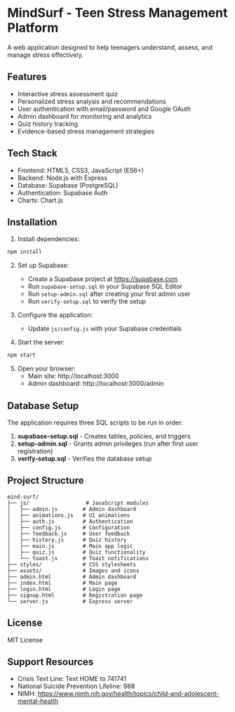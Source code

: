 # MindSurf - Teen Stress Management Platform

A web application designed to help teenagers understand, assess, and manage stress effectively.

## Features

- Interactive stress assessment quiz
- Personalized stress analysis and recommendations
- User authentication with email/password and Google OAuth
- Admin dashboard for monitoring and analytics
- Quiz history tracking
- Evidence-based stress management strategies

## Tech Stack

- Frontend: HTML5, CSS3, JavaScript (ES6+)
- Backend: Node.js with Express
- Database: Supabase (PostgreSQL)
- Authentication: Supabase Auth
- Charts: Chart.js

## Installation

1. Install dependencies:
```bash
npm install
```

2. Set up Supabase:
   - Create a Supabase project at https://supabase.com
   - Run `supabase-setup.sql` in your Supabase SQL Editor
   - Run `setup-admin.sql` after creating your first admin user
   - Run `verify-setup.sql` to verify the setup

3. Configure the application:
   - Update `js/config.js` with your Supabase credentials

4. Start the server:
```bash
npm start
```

5. Open your browser:
   - Main site: http://localhost:3000
   - Admin dashboard: http://localhost:3000/admin

## Database Setup

The application requires three SQL scripts to be run in order:

1. **supabase-setup.sql** - Creates tables, policies, and triggers
2. **setup-admin.sql** - Grants admin privileges (run after first user registration)
3. **verify-setup.sql** - Verifies the database setup

## Project Structure

```
mind-surf/
├── js/                  # JavaScript modules
│   ├── admin.js        # Admin dashboard
│   ├── animations.js   # UI animations
│   ├── auth.js         # Authentication
│   ├── config.js       # Configuration
│   ├── feedback.js     # User feedback
│   ├── history.js      # Quiz history
│   ├── main.js         # Main app logic
│   ├── quiz.js         # Quiz functionality
│   └── toast.js        # Toast notifications
├── styles/             # CSS stylesheets
├── assets/             # Images and icons
├── admin.html          # Admin dashboard
├── index.html          # Main page
├── login.html          # Login page
├── signup.html         # Registration page
└── server.js           # Express server

```

## License

MIT License

## Support Resources

- Crisis Text Line: Text HOME to 741741
- National Suicide Prevention Lifeline: 988
- NIMH: https://www.nimh.nih.gov/health/topics/child-and-adolescent-mental-health
